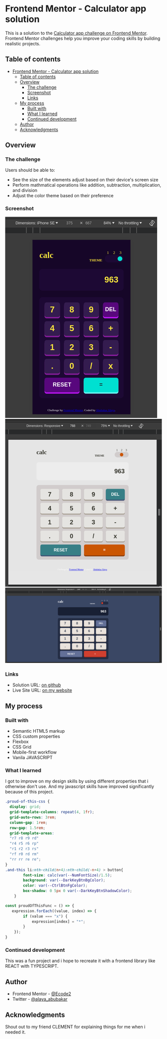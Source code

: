 # Frontend Mentor - Calculator app solution

This is a solution to the [Calculator app challenge on Frontend Mentor](https://www.frontendmentor.io/challenges/calculator-app-9lteq5N29). Frontend Mentor challenges help you improve your coding skills by building realistic projects. 

## Table of contents

- [Frontend Mentor - Calculator app solution](#frontend-mentor---calculator-app-solution)
  - [Table of contents](#table-of-contents)
  - [Overview](#overview)
    - [The challenge](#the-challenge)
    - [Screenshot](#screenshot)
    - [Links](#links)
  - [My process](#my-process)
    - [Built with](#built-with)
    - [What I learned](#what-i-learned)
    - [Continued development](#continued-development)
  - [Author](#author)
  - [Acknowledgments](#acknowledgments)

## Overview

### The challenge

Users should be able to:

- See the size of the elements adjust based on their device's screen size
- Perform mathmatical operations like addition, subtraction, multiplication, and division
- Adjust the color theme based on their preference

### Screenshot

![](./images/Screenshot1.png)
![](./images/Screenshot2.png)
![](./images/Screenshot3.png)


### Links

- Solution URL: [on github](https://github.com/Ecode2/calculator-app)
- Live Site URL: [on my website](https://ecode2.github.io/calculator-app)

## My process

### Built with

- Semantic HTML5 markup
- CSS custom properties
- Flexbox
- CSS Grid
- Mobile-first workflow
- Vanila JAVASCRIPT

### What I learned

I got to improve on my design skills by using different properties that i otherwise don't use. And my javascript skills have improved significantly because of this project.

```css
.proud-of-this-css {
  display: grid;
  grid-template-columns: repeat(4, 1fr);
  grid-auto-rows: 3rem;
  column-gap: 1rem;
  row-gap: 1.5rem;
  grid-template-areas: 
  "r7 r8 r9 rd"
  "r4 r5 r6 rp"
  "r1 r2 r3 rs"
  "rf r0 rd rm"
  "rr rr re re";
}
.and-this li:nth-child(n+4):nth-child(-n+4) > button{
        font-size: calc(var(--NumFontSize)/1.5);
        background: var(--DarkKeyBtnBgColor);
        color: var(--CtrlBtnFgColor);
        box-shadow: 0 5px 0 var(--DarkKeyBtnShadowColor);
    }
```
```js
const proudOfThisFunc = () => {
   expression.forEach((value, index) => {
        if (value === "x") {
            expression[index] = "*";
        }
    });
}
```

### Continued development

This was a fun project and i hope to recreate it with a frontend library like REACT with TYPESCRIPT.

## Author

- Frontend Mentor - [@Ecode2](https://www.frontendmentor.io/profile/Ecode2)
- Twitter - [@alaya_abubakar](https://www.twitter.com/alaya_abubakar)

## Acknowledgments

Shout out to my friend CLEMENT for explaining things for me when i needed it.
